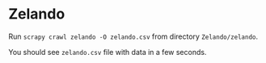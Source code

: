 # Zelando

Run `scrapy crawl zelando -O zelando.csv` from directory `Zelando/zelando`.

You should see `zelando.csv` file with data in a few seconds. 
